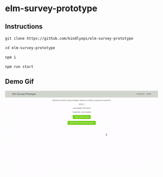 # elm-survey-prototype

## Instructions

`git clone https://github.com/kindlyops/elm-survey-prototype`

`cd elm-survey-prototype`

`npm i`

`npm run start`

## Demo Gif

![Demo Gif](https://github.com/kindlyops/elm-survey-prototype/raw/master/demo.gif)